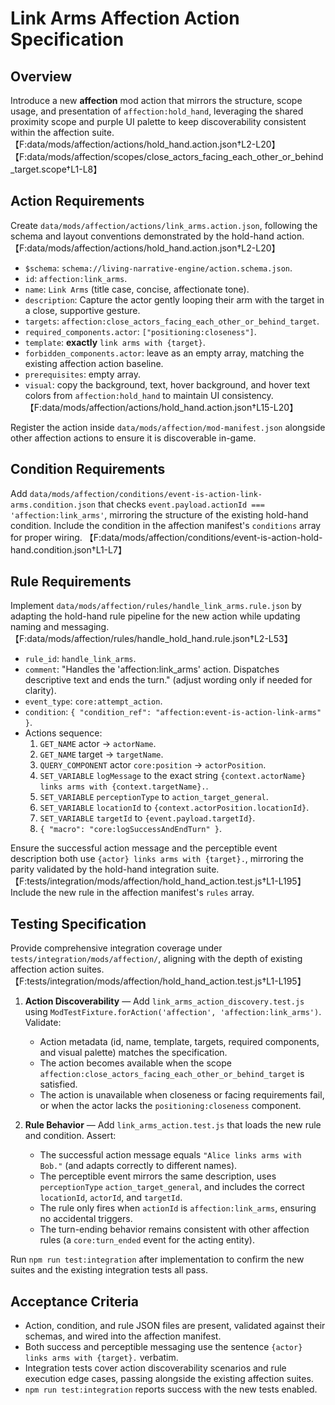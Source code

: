 # Link Arms Affection Action Specification

## Overview

Introduce a new **affection** mod action that mirrors the structure, scope usage, and presentation of `affection:hold_hand`, leveraging the shared proximity scope and purple UI palette to keep discoverability consistent within the affection suite. 【F:data/mods/affection/actions/hold_hand.action.json†L2-L20】【F:data/mods/affection/scopes/close_actors_facing_each_other_or_behind_target.scope†L1-L8】

## Action Requirements

Create `data/mods/affection/actions/link_arms.action.json`, following the schema and layout conventions demonstrated by the hold-hand action. 【F:data/mods/affection/actions/hold_hand.action.json†L2-L20】

- `$schema`: `schema://living-narrative-engine/action.schema.json`.
- `id`: `affection:link_arms`.
- `name`: `Link Arms` (title case, concise, affectionate tone).
- `description`: Capture the actor gently looping their arm with the target in a close, supportive gesture.
- `targets`: `affection:close_actors_facing_each_other_or_behind_target`.
- `required_components.actor`: `["positioning:closeness"]`.
- `template`: **exactly** `link arms with {target}`.
- `forbidden_components.actor`: leave as an empty array, matching the existing affection action baseline.
- `prerequisites`: empty array.
- `visual`: copy the background, text, hover background, and hover text colors from `affection:hold_hand` to maintain UI consistency. 【F:data/mods/affection/actions/hold_hand.action.json†L15-L20】

Register the action inside `data/mods/affection/mod-manifest.json` alongside other affection actions to ensure it is discoverable in-game.

## Condition Requirements

Add `data/mods/affection/conditions/event-is-action-link-arms.condition.json` that checks `event.payload.actionId === 'affection:link_arms'`, mirroring the structure of the existing hold-hand condition. Include the condition in the affection manifest's `conditions` array for proper wiring. 【F:data/mods/affection/conditions/event-is-action-hold-hand.condition.json†L1-L7】

## Rule Requirements

Implement `data/mods/affection/rules/handle_link_arms.rule.json` by adapting the hold-hand rule pipeline for the new action while updating naming and messaging. 【F:data/mods/affection/rules/handle_hold_hand.rule.json†L2-L53】

- `rule_id`: `handle_link_arms`.
- `comment`: "Handles the 'affection:link_arms' action. Dispatches descriptive text and ends the turn." (adjust wording only if needed for clarity).
- `event_type`: `core:attempt_action`.
- `condition`: `{ "condition_ref": "affection:event-is-action-link-arms" }`.
- Actions sequence:
  1. `GET_NAME` actor → `actorName`.
  2. `GET_NAME` target → `targetName`.
  3. `QUERY_COMPONENT` actor `core:position` → `actorPosition`.
  4. `SET_VARIABLE` `logMessage` to the exact string `{context.actorName} links arms with {context.targetName}.`.
  5. `SET_VARIABLE` `perceptionType` to `action_target_general`.
  6. `SET_VARIABLE` `locationId` to `{context.actorPosition.locationId}`.
  7. `SET_VARIABLE` `targetId` to `{event.payload.targetId}`.
  8. `{ "macro": "core:logSuccessAndEndTurn" }`.

Ensure the successful action message and the perceptible event description both use `{actor} links arms with {target}.`, mirroring the parity validated by the hold-hand integration suite. 【F:tests/integration/mods/affection/hold_hand_action.test.js†L1-L195】 Include the new rule in the affection manifest's `rules` array.

## Testing Specification

Provide comprehensive integration coverage under `tests/integration/mods/affection/`, aligning with the depth of existing affection action suites. 【F:tests/integration/mods/affection/hold_hand_action.test.js†L1-L195】

1. **Action Discoverability** — Add `link_arms_action_discovery.test.js` using `ModTestFixture.forAction('affection', 'affection:link_arms')`. Validate:
   - Action metadata (id, name, template, targets, required components, and visual palette) matches the specification.
   - The action becomes available when the scope `affection:close_actors_facing_each_other_or_behind_target` is satisfied.
   - The action is unavailable when closeness or facing requirements fail, or when the actor lacks the `positioning:closeness` component.

2. **Rule Behavior** — Add `link_arms_action.test.js` that loads the new rule and condition. Assert:
   - The successful action message equals `"Alice links arms with Bob."` (and adapts correctly to different names).
   - The perceptible event mirrors the same description, uses `perceptionType` `action_target_general`, and includes the correct `locationId`, `actorId`, and `targetId`.
   - The rule only fires when `actionId` is `affection:link_arms`, ensuring no accidental triggers.
   - The turn-ending behavior remains consistent with other affection rules (a `core:turn_ended` event for the acting entity).

Run `npm run test:integration` after implementation to confirm the new suites and the existing integration tests all pass.

## Acceptance Criteria

- Action, condition, and rule JSON files are present, validated against their schemas, and wired into the affection manifest.
- Both success and perceptible messaging use the sentence `{actor} links arms with {target}.` verbatim.
- Integration tests cover action discoverability scenarios and rule execution edge cases, passing alongside the existing affection suites.
- `npm run test:integration` reports success with the new tests enabled.
